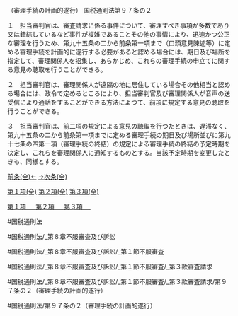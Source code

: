 （審理手続の計画的遂行）
国税通則法第９７条の２

１　担当審判官は、審査請求に係る事件について、審理すべき事項が多数であり又は錯綜しているなど事件が複雑であることその他の事情により、迅速かつ公正な審理を行うため、第九十五条の二から前条第一項まで（口頭意見陳述等）に定める審理手続を計画的に遂行する必要があると認める場合には、期日及び場所を指定して、審理関係人を招集し、あらかじめ、これらの審理手続の申立てに関する意見の聴取を行うことができる。

２　担当審判官は、審理関係人が遠隔の地に居住している場合その他相当と認める場合には、政令で定めるところにより、担当審判官及び審理関係人が音声の送受信により通話をすることができる方法によつて、前項に規定する意見の聴取を行うことができる。

３　担当審判官は、前二項の規定による意見の聴取を行つたときは、遅滞なく、第九十五条の二から前条第一項までに定める審理手続の期日及び場所並びに第九十七条の四第一項（審理手続の終結）の規定による審理手続の終結の予定時期を決定し、これらを審理関係人に通知するものとする。当該予定時期を変更したときも、同様とする。

[前条(全)←](国税通則法＿＿＿＿＿第９７条_.md)    [→次条(全)](国税通則法＿＿＿＿＿第９７条の３_.md)

[第１項(全)](国税通則法＿＿＿＿＿第９７条の２第１項_.md)  [第２項(全)](国税通則法＿＿＿＿＿第９７条の２第２項_.md)  [第３項(全)](国税通則法＿＿＿＿＿第９７条の２第３項_.md)  

[第１項 　 ](国税通則法＿＿＿＿＿第９７条の２第１項.md)  [第２項 　 ](国税通則法＿＿＿＿＿第９７条の２第２項.md)  [第３項 　 ](国税通則法＿＿＿＿＿第９７条の２第３項.md)  

#国税通則法

#国税通則法/_第８章不服審査及び訴訟

#国税通則法/_第８章不服審査及び訴訟/_第１節不服審査

#国税通則法/_第８章不服審査及び訴訟/_第１節不服審査/_第３款審査請求

#国税通則法/_第８章不服審査及び訴訟/_第１節不服審査/_第３款審査請求/第９７条の２（審理手続の計画的遂行）

#国税通則法/第９７条の２（審理手続の計画的遂行）


